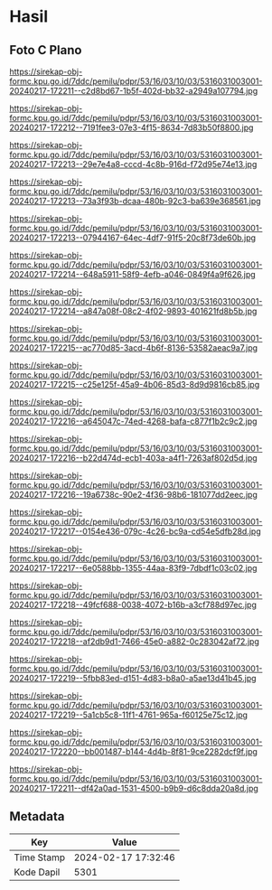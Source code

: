 # Hasil

## Foto C Plano

https://sirekap-obj-formc.kpu.go.id/7ddc/pemilu/pdpr/53/16/03/10/03/5316031003001-20240217-172211--c2d8bd67-1b5f-402d-bb32-a2949a107794.jpg

https://sirekap-obj-formc.kpu.go.id/7ddc/pemilu/pdpr/53/16/03/10/03/5316031003001-20240217-172212--7191fee3-07e3-4f15-8634-7d83b50f8800.jpg

https://sirekap-obj-formc.kpu.go.id/7ddc/pemilu/pdpr/53/16/03/10/03/5316031003001-20240217-172213--29e7e4a8-cccd-4c8b-916d-f72d95e74e13.jpg

https://sirekap-obj-formc.kpu.go.id/7ddc/pemilu/pdpr/53/16/03/10/03/5316031003001-20240217-172213--73a3f93b-dcaa-480b-92c3-ba639e368561.jpg

https://sirekap-obj-formc.kpu.go.id/7ddc/pemilu/pdpr/53/16/03/10/03/5316031003001-20240217-172213--07944167-64ec-4df7-91f5-20c8f73de60b.jpg

https://sirekap-obj-formc.kpu.go.id/7ddc/pemilu/pdpr/53/16/03/10/03/5316031003001-20240217-172214--648a5911-58f9-4efb-a046-0849f4a9f626.jpg

https://sirekap-obj-formc.kpu.go.id/7ddc/pemilu/pdpr/53/16/03/10/03/5316031003001-20240217-172214--a847a08f-08c2-4f02-9893-401621fd8b5b.jpg

https://sirekap-obj-formc.kpu.go.id/7ddc/pemilu/pdpr/53/16/03/10/03/5316031003001-20240217-172215--ac770d85-3acd-4b6f-8136-53582aeac9a7.jpg

https://sirekap-obj-formc.kpu.go.id/7ddc/pemilu/pdpr/53/16/03/10/03/5316031003001-20240217-172215--c25e125f-45a9-4b06-85d3-8d9d9816cb85.jpg

https://sirekap-obj-formc.kpu.go.id/7ddc/pemilu/pdpr/53/16/03/10/03/5316031003001-20240217-172216--a645047c-74ed-4268-bafa-c877f1b2c9c2.jpg

https://sirekap-obj-formc.kpu.go.id/7ddc/pemilu/pdpr/53/16/03/10/03/5316031003001-20240217-172216--b22d474d-ecb1-403a-a4f1-7263af802d5d.jpg

https://sirekap-obj-formc.kpu.go.id/7ddc/pemilu/pdpr/53/16/03/10/03/5316031003001-20240217-172216--19a6738c-90e2-4f36-98b6-181077dd2eec.jpg

https://sirekap-obj-formc.kpu.go.id/7ddc/pemilu/pdpr/53/16/03/10/03/5316031003001-20240217-172217--0154e436-079c-4c26-bc9a-cd54e5dfb28d.jpg

https://sirekap-obj-formc.kpu.go.id/7ddc/pemilu/pdpr/53/16/03/10/03/5316031003001-20240217-172217--6e0588bb-1355-44aa-83f9-7dbdf1c03c02.jpg

https://sirekap-obj-formc.kpu.go.id/7ddc/pemilu/pdpr/53/16/03/10/03/5316031003001-20240217-172218--49fcf688-0038-4072-b16b-a3cf788d97ec.jpg

https://sirekap-obj-formc.kpu.go.id/7ddc/pemilu/pdpr/53/16/03/10/03/5316031003001-20240217-172218--af2db9d1-7466-45e0-a882-0c283042af72.jpg

https://sirekap-obj-formc.kpu.go.id/7ddc/pemilu/pdpr/53/16/03/10/03/5316031003001-20240217-172219--5fbb83ed-d151-4d83-b8a0-a5ae13d41b45.jpg

https://sirekap-obj-formc.kpu.go.id/7ddc/pemilu/pdpr/53/16/03/10/03/5316031003001-20240217-172219--5a1cb5c8-11f1-4761-965a-f60125e75c12.jpg

https://sirekap-obj-formc.kpu.go.id/7ddc/pemilu/pdpr/53/16/03/10/03/5316031003001-20240217-172220--bb001487-b144-4d4b-8f81-9ce2282dcf9f.jpg

https://sirekap-obj-formc.kpu.go.id/7ddc/pemilu/pdpr/53/16/03/10/03/5316031003001-20240217-172211--df42a0ad-1531-4500-b9b9-d6c8dda20a8d.jpg


## Metadata

| Key        | Value               |
| ---------- | ------------------- |
| Time Stamp | 2024-02-17 17:32:46 |
| Kode Dapil | 5301                |



